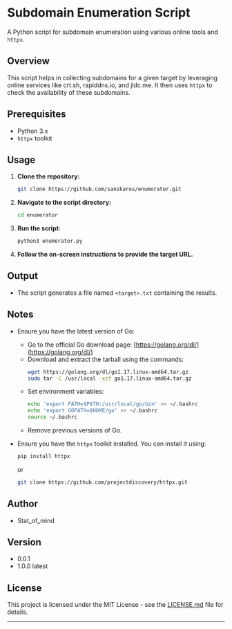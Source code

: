 # Subdomain Enumeration Script

A Python script for subdomain enumeration using various online tools and `httpx`.

## Overview

This script helps in collecting subdomains for a given target by leveraging online services like crt.sh, rapiddns.io, and jldc.me. It then uses `httpx` to check the availability of these subdomains.

## Prerequisites

- Python 3.x
- `httpx` toolkit

## Usage

1. **Clone the repository:**

    ```bash
    git clone https://github.com/sanskaros/enumerator.git
    ```

2. **Navigate to the script directory:**

    ```bash
    cd enumerator
    ```

3. **Run the script:**

    ```bash
    python3 enumerator.py
    ```

4. **Follow the on-screen instructions to provide the target URL.**

## Output

- The script generates a file named `<target>.txt` containing the results.

## Notes

- Ensure you have the latest version of Go:
  - Go to the official Go download page: [https://golang.org/dl/](https://golang.org/dl/)
  - Download and extract the tarball using the commands:
    ```bash
    wget https://golang.org/dl/go1.17.linux-amd64.tar.gz
    sudo tar -C /usr/local -xzf go1.17.linux-amd64.tar.gz
    ```
  - Set environment variables:
    ```bash
    echo 'export PATH=$PATH:/usr/local/go/bin' >> ~/.bashrc
    echo 'export GOPATH=$HOME/go' >> ~/.bashrc
    source ~/.bashrc
    ```
  - Remove previous versions of Go.

- Ensure you have the `httpx` toolkit installed. You can install it using:

    ```bash
    pip install httpx
    ```
    or
    ```bash
    git clone https://github.com/projectdiscovery/httpx.git
    ```

## Author

- Stat_of_mind

## Version

- 0.0.1
- 1.0.0 latest

## License

This project is licensed under the MIT License - see the [LICENSE.md](LICENSE.md) file for details.

--- 
